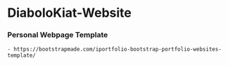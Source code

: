 # DiaboloKiat-Website

### Personal Webpage Template 
```
- https://bootstrapmade.com/iportfolio-bootstrap-portfolio-websites-template/
```
